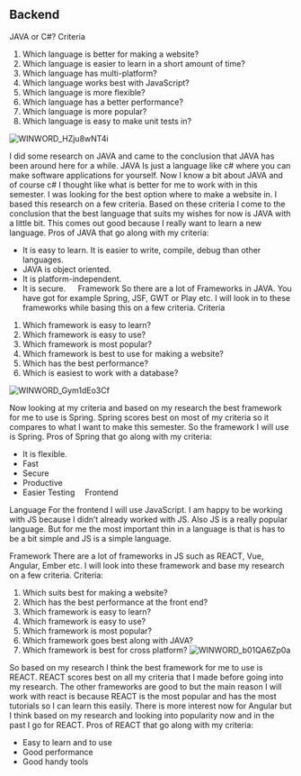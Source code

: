 ## Backend

JAVA or C#?
Criteria
1.	Which language is better for making a website?
2.	Which language is easier to learn in a short amount of time?
3.	Which language has multi-platform?
4.	Which language works best with JavaScript?
5.	Which language is more flexible?
6.	Which language has a better performance?
7.	Which language is more popular?
8.	Which language is easy to make unit tests in?

![WINWORD_HZju8wNT4i](https://user-images.githubusercontent.com/99720725/161956034-3fa48346-e647-4e53-b97b-c7e3ed186316.png)

I did some research on JAVA and came to the conclusion that JAVA has been around here for a while.  JAVA Is just a language like c# where you can make software applications for yourself. Now I know a bit about JAVA and of course c# I thought like what is better for me to work with in this semester. I was looking for the best option where to make a website in. I based this research on a few criteria. Based on these criteria I come to the conclusion that the best language that suits my wishes for now is JAVA with a little bit. This comes out good because I really want to learn a new language.
Pros of JAVA that go along with my criteria:
-	It is easy to learn. It is easier to write, compile, debug than other languages.
-	JAVA is object oriented.
-	It is platform-independent.
-	It is secure.
 
Framework
So there are a lot of Frameworks in JAVA. You have got for example Spring, JSF, GWT or Play etc. 
I will look in to these frameworks while basing this on a few criteria.
Criteria
1.	Which framework is easy to learn?
2.	Which framework is easy to use?
3.	Which framework is most popular?
4.	Which framework is best to use for making a website?
5.	Which has the best performance?
6.	Which is easiest to work with a database?

![WINWORD_Gym1dEo3Cf](https://user-images.githubusercontent.com/99720725/161956062-00edaed7-0c6b-4efd-8713-77f5295355ba.png)

Now looking at my criteria and based on my research the best framework for me to use is Spring. Spring scores best on most of my criteria so it compares to what I want to make this semester. So the framework I will use is Spring.
Pros of Spring that go along with my criteria:
-	It is flexible.
-	Fast
-	Secure
-	Productive
-	Easier Testing 
Frontend

Language
For the frontend I will use JavaScript. I am happy to be working with JS because I didn’t already worked with JS. Also JS is a really popular language. But for me the most important thin in a language is that is has to be a bit simple and JS is a simple language.

Framework
There are a lot of frameworks in JS such as REACT, Vue, Angular, Ember etc. I will look into these framework and base my research on a few criteria.
Criteria:
1.	Which suits best for making a website?
2.	Which has the best performance at the front end?
3.	Which framework is easy to learn?
4.	Which framework is easy to use?
5.	Which framework is most popular?
6.	Which framework goes best along with JAVA?
7.	Which framework is best for cross platform?
![WINWORD_b01QA6Zp0a](https://user-images.githubusercontent.com/99720725/161956093-1d327bfc-3aa3-4a66-a5bd-20a2fbd0bbf9.png)

So based on my research I think the best framework for me to use is REACT. REACT scores best on all my criteria that I made before going into my research. The other frameworks are good to but the main reason I will work with react is because REACT is the most popular and has the most tutorials so I can learn this easily. There is more interest now for Angular but I think based on my research and looking into popularity now and in the past I go for REACT.
Pros of REACT that go along with my criteria:
-	Easy to learn and to use
-	Good performance
-	Good handy tools
